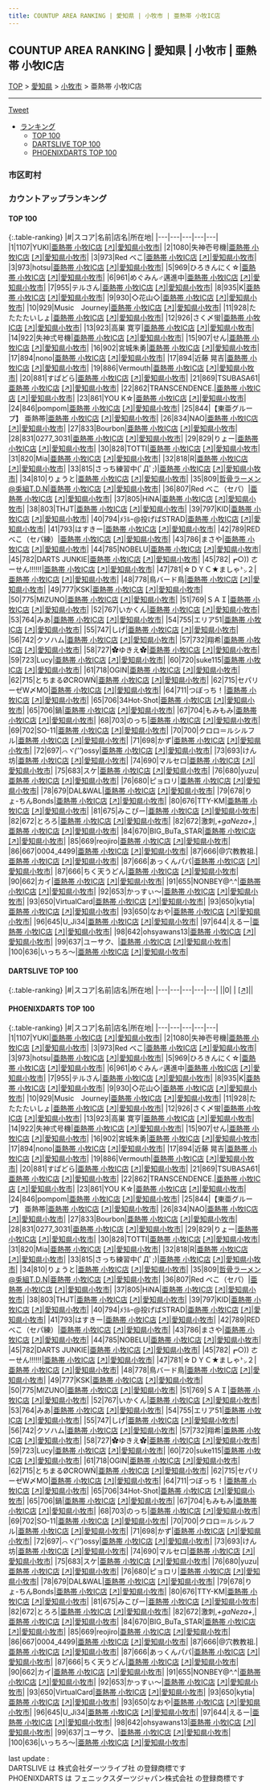 ```yaml
---
title: COUNTUP AREA RANKING | 愛知県 | 小牧市 | 亜熱帯 小牧IC店
---
```

## COUNTUP AREA RANKING | 愛知県 | 小牧市 | 亜熱帯 小牧IC店

[TOP](/darts/rank/) > [愛知県](/darts/rank/愛知県/) > [小牧市](/darts/rank/愛知県/小牧市/) > 亜熱帯 小牧IC店

___

<a href="https://twitter.com/share?ref_src=twsrc%5Etfw" data-text="COUNTUP AREA RANKING | 愛知県小牧市亜熱帯 小牧IC店" class="twitter-share-button" data-hashtags="DARTSLIVE,PHOENIXDARTS,darts,ダーツ" data-show-count="false">Tweet</a>

* [ランキング](#カウントアップランキング)
    * [TOP 100](#top-100)
    * [DARTSLIVE TOP 100](#dartslive-top-100)
    * [PHOENIXDARTS TOP 100](#phoenixdarts-top-100)

### 市区町村

<ul>

</ul>

### カウントアップランキング

#### TOP 100



{:.table-ranking}
|#|スコア|名前|店名|所在地|
|---|---|---|---|---|
|1|1107|<span class="rank-name-pd">YUKI</span>|<a href="/darts/rank/shops/7861.html">亜熱帯 小牧IC店</a> <a href="https://vs.phoenixdarts.com/jp/shop/shopDetailInfo/s_7861?s_seq=7861">[↗]</a>|<a href="/darts/rank/愛知県/小牧市">愛知県小牧市</a>|
|2|1080|<span class="rank-name-pd">失神壱号機</span>|<a href="/darts/rank/shops/7861.html">亜熱帯 小牧IC店</a> <a href="https://vs.phoenixdarts.com/jp/shop/shopDetailInfo/s_7861?s_seq=7861">[↗]</a>|<a href="/darts/rank/愛知県/小牧市">愛知県小牧市</a>|
|3|973|<span class="rank-name-pd">Red べこ</span>|<a href="/darts/rank/shops/7861.html">亜熱帯 小牧IC店</a> <a href="https://vs.phoenixdarts.com/jp/shop/shopDetailInfo/s_7861?s_seq=7861">[↗]</a>|<a href="/darts/rank/愛知県/小牧市">愛知県小牧市</a>|
|3|973|<span class="rank-name-pd">hotsu</span>|<a href="/darts/rank/shops/7861.html">亜熱帯 小牧IC店</a> <a href="https://vs.phoenixdarts.com/jp/shop/shopDetailInfo/s_7861?s_seq=7861">[↗]</a>|<a href="/darts/rank/愛知県/小牧市">愛知県小牧市</a>|
|5|969|<span class="rank-name-pd">ひろきんにく☆</span>|<a href="/darts/rank/shops/7861.html">亜熱帯 小牧IC店</a> <a href="https://vs.phoenixdarts.com/jp/shop/shopDetailInfo/s_7861?s_seq=7861">[↗]</a>|<a href="/darts/rank/愛知県/小牧市">愛知県小牧市</a>|
|6|961|<span class="rank-name-pd">めぐみん♂邁進中</span>|<a href="/darts/rank/shops/7861.html">亜熱帯 小牧IC店</a> <a href="https://vs.phoenixdarts.com/jp/shop/shopDetailInfo/s_7861?s_seq=7861">[↗]</a>|<a href="/darts/rank/愛知県/小牧市">愛知県小牧市</a>|
|7|955|<span class="rank-name-pd">テルさん</span>|<a href="/darts/rank/shops/7861.html">亜熱帯 小牧IC店</a> <a href="https://vs.phoenixdarts.com/jp/shop/shopDetailInfo/s_7861?s_seq=7861">[↗]</a>|<a href="/darts/rank/愛知県/小牧市">愛知県小牧市</a>|
|8|935|<span class="rank-name-pd">K</span>|<a href="/darts/rank/shops/7861.html">亜熱帯 小牧IC店</a> <a href="https://vs.phoenixdarts.com/jp/shop/shopDetailInfo/s_7861?s_seq=7861">[↗]</a>|<a href="/darts/rank/愛知県/小牧市">愛知県小牧市</a>|
|9|930|<span class="rank-name-pd">◇花山◇</span>|<a href="/darts/rank/shops/7861.html">亜熱帯 小牧IC店</a> <a href="https://vs.phoenixdarts.com/jp/shop/shopDetailInfo/s_7861?s_seq=7861">[↗]</a>|<a href="/darts/rank/愛知県/小牧市">愛知県小牧市</a>|
|10|929|<span class="rank-name-pd">Music　Journey</span>|<a href="/darts/rank/shops/7861.html">亜熱帯 小牧IC店</a> <a href="https://vs.phoenixdarts.com/jp/shop/shopDetailInfo/s_7861?s_seq=7861">[↗]</a>|<a href="/darts/rank/愛知県/小牧市">愛知県小牧市</a>|
|11|928|<span class="rank-name-pd">たたたたいしょ</span>|<a href="/darts/rank/shops/7861.html">亜熱帯 小牧IC店</a> <a href="https://vs.phoenixdarts.com/jp/shop/shopDetailInfo/s_7861?s_seq=7861">[↗]</a>|<a href="/darts/rank/愛知県/小牧市">愛知県小牧市</a>|
|12|926|<span class="rank-name-pd">さく〆蛍</span>|<a href="/darts/rank/shops/7861.html">亜熱帯 小牧IC店</a> <a href="https://vs.phoenixdarts.com/jp/shop/shopDetailInfo/s_7861?s_seq=7861">[↗]</a>|<a href="/darts/rank/愛知県/小牧市">愛知県小牧市</a>|
|13|923|<span class="rank-name-pd"><span class="pro-icon-pd"></span>高巣 寛亨</span>|<a href="/darts/rank/shops/7861.html">亜熱帯 小牧IC店</a> <a href="https://vs.phoenixdarts.com/jp/shop/shopDetailInfo/s_7861?s_seq=7861">[↗]</a>|<a href="/darts/rank/愛知県/小牧市">愛知県小牧市</a>|
|14|922|<span class="rank-name-pd">失神弍号機</span>|<a href="/darts/rank/shops/7861.html">亜熱帯 小牧IC店</a> <a href="https://vs.phoenixdarts.com/jp/shop/shopDetailInfo/s_7861?s_seq=7861">[↗]</a>|<a href="/darts/rank/愛知県/小牧市">愛知県小牧市</a>|
|15|907|<span class="rank-name-pd">せん</span>|<a href="/darts/rank/shops/7861.html">亜熱帯 小牧IC店</a> <a href="https://vs.phoenixdarts.com/jp/shop/shopDetailInfo/s_7861?s_seq=7861">[↗]</a>|<a href="/darts/rank/愛知県/小牧市">愛知県小牧市</a>|
|16|902|<span class="rank-name-pd">宮城朱勇</span>|<a href="/darts/rank/shops/7861.html">亜熱帯 小牧IC店</a> <a href="https://vs.phoenixdarts.com/jp/shop/shopDetailInfo/s_7861?s_seq=7861">[↗]</a>|<a href="/darts/rank/愛知県/小牧市">愛知県小牧市</a>|
|17|894|<span class="rank-name-pd">nono</span>|<a href="/darts/rank/shops/7861.html">亜熱帯 小牧IC店</a> <a href="https://vs.phoenixdarts.com/jp/shop/shopDetailInfo/s_7861?s_seq=7861">[↗]</a>|<a href="/darts/rank/愛知県/小牧市">愛知県小牧市</a>|
|17|894|<span class="rank-name-pd"><span class="pro-icon-pd"></span>近藤 晃吉</span>|<a href="/darts/rank/shops/7861.html">亜熱帯 小牧IC店</a> <a href="https://vs.phoenixdarts.com/jp/shop/shopDetailInfo/s_7861?s_seq=7861">[↗]</a>|<a href="/darts/rank/愛知県/小牧市">愛知県小牧市</a>|
|19|886|<span class="rank-name-pd">Vermouth</span>|<a href="/darts/rank/shops/7861.html">亜熱帯 小牧IC店</a> <a href="https://vs.phoenixdarts.com/jp/shop/shopDetailInfo/s_7861?s_seq=7861">[↗]</a>|<a href="/darts/rank/愛知県/小牧市">愛知県小牧市</a>|
|20|881|<span class="rank-name-pd">すぱどら</span>|<a href="/darts/rank/shops/7861.html">亜熱帯 小牧IC店</a> <a href="https://vs.phoenixdarts.com/jp/shop/shopDetailInfo/s_7861?s_seq=7861">[↗]</a>|<a href="/darts/rank/愛知県/小牧市">愛知県小牧市</a>|
|21|869|<span class="rank-name-pd">TSUBASA61</span>|<a href="/darts/rank/shops/7861.html">亜熱帯 小牧IC店</a> <a href="https://vs.phoenixdarts.com/jp/shop/shopDetailInfo/s_7861?s_seq=7861">[↗]</a>|<a href="/darts/rank/愛知県/小牧市">愛知県小牧市</a>|
|22|862|<span class="rank-name-pd">TRANSCENDENCE.</span>|<a href="/darts/rank/shops/7861.html">亜熱帯 小牧IC店</a> <a href="https://vs.phoenixdarts.com/jp/shop/shopDetailInfo/s_7861?s_seq=7861">[↗]</a>|<a href="/darts/rank/愛知県/小牧市">愛知県小牧市</a>|
|23|861|<span class="rank-name-pd">YOU  K☆</span>|<a href="/darts/rank/shops/7861.html">亜熱帯 小牧IC店</a> <a href="https://vs.phoenixdarts.com/jp/shop/shopDetailInfo/s_7861?s_seq=7861">[↗]</a>|<a href="/darts/rank/愛知県/小牧市">愛知県小牧市</a>|
|24|846|<span class="rank-name-pd">pompom</span>|<a href="/darts/rank/shops/7861.html">亜熱帯 小牧IC店</a> <a href="https://vs.phoenixdarts.com/jp/shop/shopDetailInfo/s_7861?s_seq=7861">[↗]</a>|<a href="/darts/rank/愛知県/小牧市">愛知県小牧市</a>|
|25|844|<span class="rank-name-pd">【東亜グループ】 亜熱帯</span>|<a href="/darts/rank/shops/7861.html">亜熱帯 小牧IC店</a> <a href="https://vs.phoenixdarts.com/jp/shop/shopDetailInfo/s_7861?s_seq=7861">[↗]</a>|<a href="/darts/rank/愛知県/小牧市">愛知県小牧市</a>|
|26|834|<span class="rank-name-pd">NAO</span>|<a href="/darts/rank/shops/7861.html">亜熱帯 小牧IC店</a> <a href="https://vs.phoenixdarts.com/jp/shop/shopDetailInfo/s_7861?s_seq=7861">[↗]</a>|<a href="/darts/rank/愛知県/小牧市">愛知県小牧市</a>|
|27|833|<span class="rank-name-pd">Bourbon</span>|<a href="/darts/rank/shops/7861.html">亜熱帯 小牧IC店</a> <a href="https://vs.phoenixdarts.com/jp/shop/shopDetailInfo/s_7861?s_seq=7861">[↗]</a>|<a href="/darts/rank/愛知県/小牧市">愛知県小牧市</a>|
|28|831|<span class="rank-name-pd">0277_3031</span>|<a href="/darts/rank/shops/7861.html">亜熱帯 小牧IC店</a> <a href="https://vs.phoenixdarts.com/jp/shop/shopDetailInfo/s_7861?s_seq=7861">[↗]</a>|<a href="/darts/rank/愛知県/小牧市">愛知県小牧市</a>|
|29|829|<span class="rank-name-pd">りょー</span>|<a href="/darts/rank/shops/7861.html">亜熱帯 小牧IC店</a> <a href="https://vs.phoenixdarts.com/jp/shop/shopDetailInfo/s_7861?s_seq=7861">[↗]</a>|<a href="/darts/rank/愛知県/小牧市">愛知県小牧市</a>|
|30|828|<span class="rank-name-pd">TOTTI</span>|<a href="/darts/rank/shops/7861.html">亜熱帯 小牧IC店</a> <a href="https://vs.phoenixdarts.com/jp/shop/shopDetailInfo/s_7861?s_seq=7861">[↗]</a>|<a href="/darts/rank/愛知県/小牧市">愛知県小牧市</a>|
|31|820|<span class="rank-name-pd">Mia</span>|<a href="/darts/rank/shops/7861.html">亜熱帯 小牧IC店</a> <a href="https://vs.phoenixdarts.com/jp/shop/shopDetailInfo/s_7861?s_seq=7861">[↗]</a>|<a href="/darts/rank/愛知県/小牧市">愛知県小牧市</a>|
|32|818|<span class="rank-name-pd">R</span>|<a href="/darts/rank/shops/7861.html">亜熱帯 小牧IC店</a> <a href="https://vs.phoenixdarts.com/jp/shop/shopDetailInfo/s_7861?s_seq=7861">[↗]</a>|<a href="/darts/rank/愛知県/小牧市">愛知県小牧市</a>|
|33|815|<span class="rank-name-pd">さっち練習中(ﾟДﾟ;)</span>|<a href="/darts/rank/shops/7861.html">亜熱帯 小牧IC店</a> <a href="https://vs.phoenixdarts.com/jp/shop/shopDetailInfo/s_7861?s_seq=7861">[↗]</a>|<a href="/darts/rank/愛知県/小牧市">愛知県小牧市</a>|
|34|810|<span class="rank-name-pd">りょうと</span>|<a href="/darts/rank/shops/7861.html">亜熱帯 小牧IC店</a> <a href="https://vs.phoenixdarts.com/jp/shop/shopDetailInfo/s_7861?s_seq=7861">[↗]</a>|<a href="/darts/rank/愛知県/小牧市">愛知県小牧市</a>|
|35|809|<span class="rank-name-pd">哲骨ラーメン@兎組T.D.N</span>|<a href="/darts/rank/shops/7861.html">亜熱帯 小牧IC店</a> <a href="https://vs.phoenixdarts.com/jp/shop/shopDetailInfo/s_7861?s_seq=7861">[↗]</a>|<a href="/darts/rank/愛知県/小牧市">愛知県小牧市</a>|
|36|807|<span class="rank-name-pd">Red べこ（セパ）</span>|<a href="/darts/rank/shops/7861.html">亜熱帯 小牧IC店</a> <a href="https://vs.phoenixdarts.com/jp/shop/shopDetailInfo/s_7861?s_seq=7861">[↗]</a>|<a href="/darts/rank/愛知県/小牧市">愛知県小牧市</a>|
|37|805|<span class="rank-name-pd">HiNA</span>|<a href="/darts/rank/shops/7861.html">亜熱帯 小牧IC店</a> <a href="https://vs.phoenixdarts.com/jp/shop/shopDetailInfo/s_7861?s_seq=7861">[↗]</a>|<a href="/darts/rank/愛知県/小牧市">愛知県小牧市</a>|
|38|803|<span class="rank-name-pd">THJT</span>|<a href="/darts/rank/shops/7861.html">亜熱帯 小牧IC店</a> <a href="https://vs.phoenixdarts.com/jp/shop/shopDetailInfo/s_7861?s_seq=7861">[↗]</a>|<a href="/darts/rank/愛知県/小牧市">愛知県小牧市</a>|
|39|797|<span class="rank-name-pd">KID</span>|<a href="/darts/rank/shops/7861.html">亜熱帯 小牧IC店</a> <a href="https://vs.phoenixdarts.com/jp/shop/shopDetailInfo/s_7861?s_seq=7861">[↗]</a>|<a href="/darts/rank/愛知県/小牧市">愛知県小牧市</a>|
|40|794|<span class="rank-name-pd">ﾒﾗﾙｰ@投げばSTRAD</span>|<a href="/darts/rank/shops/7861.html">亜熱帯 小牧IC店</a> <a href="https://vs.phoenixdarts.com/jp/shop/shopDetailInfo/s_7861?s_seq=7861">[↗]</a>|<a href="/darts/rank/愛知県/小牧市">愛知県小牧市</a>|
|41|793|<span class="rank-name-pd">はすきー</span>|<a href="/darts/rank/shops/7861.html">亜熱帯 小牧IC店</a> <a href="https://vs.phoenixdarts.com/jp/shop/shopDetailInfo/s_7861?s_seq=7861">[↗]</a>|<a href="/darts/rank/愛知県/小牧市">愛知県小牧市</a>|
|42|789|<span class="rank-name-pd">REDべこ（セパ練）</span>|<a href="/darts/rank/shops/7861.html">亜熱帯 小牧IC店</a> <a href="https://vs.phoenixdarts.com/jp/shop/shopDetailInfo/s_7861?s_seq=7861">[↗]</a>|<a href="/darts/rank/愛知県/小牧市">愛知県小牧市</a>|
|43|786|<span class="rank-name-pd">まさや</span>|<a href="/darts/rank/shops/7861.html">亜熱帯 小牧IC店</a> <a href="https://vs.phoenixdarts.com/jp/shop/shopDetailInfo/s_7861?s_seq=7861">[↗]</a>|<a href="/darts/rank/愛知県/小牧市">愛知県小牧市</a>|
|44|785|<span class="rank-name-pd">NOBELU</span>|<a href="/darts/rank/shops/7861.html">亜熱帯 小牧IC店</a> <a href="https://vs.phoenixdarts.com/jp/shop/shopDetailInfo/s_7861?s_seq=7861">[↗]</a>|<a href="/darts/rank/愛知県/小牧市">愛知県小牧市</a>|
|45|782|<span class="rank-name-pd">DARTS JUNKIE</span>|<a href="/darts/rank/shops/7861.html">亜熱帯 小牧IC店</a> <a href="https://vs.phoenixdarts.com/jp/shop/shopDetailInfo/s_7861?s_seq=7861">[↗]</a>|<a href="/darts/rank/愛知県/小牧市">愛知県小牧市</a>|
|45|782|<span class="rank-name-pd">┏○)) ㄜーㄝん‼︎‼︎‼︎</span>|<a href="/darts/rank/shops/7861.html">亜熱帯 小牧IC店</a> <a href="https://vs.phoenixdarts.com/jp/shop/shopDetailInfo/s_7861?s_seq=7861">[↗]</a>|<a href="/darts/rank/愛知県/小牧市">愛知県小牧市</a>|
|47|781|<span class="rank-name-pd">☆ＤＹＣ★ましゃ㌧２</span>|<a href="/darts/rank/shops/7861.html">亜熱帯 小牧IC店</a> <a href="https://vs.phoenixdarts.com/jp/shop/shopDetailInfo/s_7861?s_seq=7861">[↗]</a>|<a href="/darts/rank/愛知県/小牧市">愛知県小牧市</a>|
|48|778|<span class="rank-name-pd">鳥バード鳥</span>|<a href="/darts/rank/shops/7861.html">亜熱帯 小牧IC店</a> <a href="https://vs.phoenixdarts.com/jp/shop/shopDetailInfo/s_7861?s_seq=7861">[↗]</a>|<a href="/darts/rank/愛知県/小牧市">愛知県小牧市</a>|
|49|777|<span class="rank-name-pd">KSK</span>|<a href="/darts/rank/shops/7861.html">亜熱帯 小牧IC店</a> <a href="https://vs.phoenixdarts.com/jp/shop/shopDetailInfo/s_7861?s_seq=7861">[↗]</a>|<a href="/darts/rank/愛知県/小牧市">愛知県小牧市</a>|
|50|775|<span class="rank-name-pd">MIZUNO</span>|<a href="/darts/rank/shops/7861.html">亜熱帯 小牧IC店</a> <a href="https://vs.phoenixdarts.com/jp/shop/shopDetailInfo/s_7861?s_seq=7861">[↗]</a>|<a href="/darts/rank/愛知県/小牧市">愛知県小牧市</a>|
|51|769|<span class="rank-name-pd">ＳＡＩ</span>|<a href="/darts/rank/shops/7861.html">亜熱帯 小牧IC店</a> <a href="https://vs.phoenixdarts.com/jp/shop/shopDetailInfo/s_7861?s_seq=7861">[↗]</a>|<a href="/darts/rank/愛知県/小牧市">愛知県小牧市</a>|
|52|767|<span class="rank-name-pd">いかくん</span>|<a href="/darts/rank/shops/7861.html">亜熱帯 小牧IC店</a> <a href="https://vs.phoenixdarts.com/jp/shop/shopDetailInfo/s_7861?s_seq=7861">[↗]</a>|<a href="/darts/rank/愛知県/小牧市">愛知県小牧市</a>|
|53|764|<span class="rank-name-pd">みあ</span>|<a href="/darts/rank/shops/7861.html">亜熱帯 小牧IC店</a> <a href="https://vs.phoenixdarts.com/jp/shop/shopDetailInfo/s_7861?s_seq=7861">[↗]</a>|<a href="/darts/rank/愛知県/小牧市">愛知県小牧市</a>|
|54|755|<span class="rank-name-pd">エリア51</span>|<a href="/darts/rank/shops/7861.html">亜熱帯 小牧IC店</a> <a href="https://vs.phoenixdarts.com/jp/shop/shopDetailInfo/s_7861?s_seq=7861">[↗]</a>|<a href="/darts/rank/愛知県/小牧市">愛知県小牧市</a>|
|55|747|<span class="rank-name-pd">しげ</span>|<a href="/darts/rank/shops/7861.html">亜熱帯 小牧IC店</a> <a href="https://vs.phoenixdarts.com/jp/shop/shopDetailInfo/s_7861?s_seq=7861">[↗]</a>|<a href="/darts/rank/愛知県/小牧市">愛知県小牧市</a>|
|56|742|<span class="rank-name-pd">クソハム</span>|<a href="/darts/rank/shops/7861.html">亜熱帯 小牧IC店</a> <a href="https://vs.phoenixdarts.com/jp/shop/shopDetailInfo/s_7861?s_seq=7861">[↗]</a>|<a href="/darts/rank/愛知県/小牧市">愛知県小牧市</a>|
|57|732|<span class="rank-name-pd">翔希</span>|<a href="/darts/rank/shops/7861.html">亜熱帯 小牧IC店</a> <a href="https://vs.phoenixdarts.com/jp/shop/shopDetailInfo/s_7861?s_seq=7861">[↗]</a>|<a href="/darts/rank/愛知県/小牧市">愛知県小牧市</a>|
|58|727|<span class="rank-name-pd">✿ゆきえ✿</span>|<a href="/darts/rank/shops/7861.html">亜熱帯 小牧IC店</a> <a href="https://vs.phoenixdarts.com/jp/shop/shopDetailInfo/s_7861?s_seq=7861">[↗]</a>|<a href="/darts/rank/愛知県/小牧市">愛知県小牧市</a>|
|59|723|<span class="rank-name-pd">Lucy</span>|<a href="/darts/rank/shops/7861.html">亜熱帯 小牧IC店</a> <a href="https://vs.phoenixdarts.com/jp/shop/shopDetailInfo/s_7861?s_seq=7861">[↗]</a>|<a href="/darts/rank/愛知県/小牧市">愛知県小牧市</a>|
|60|720|<span class="rank-name-pd">suke115</span>|<a href="/darts/rank/shops/7861.html">亜熱帯 小牧IC店</a> <a href="https://vs.phoenixdarts.com/jp/shop/shopDetailInfo/s_7861?s_seq=7861">[↗]</a>|<a href="/darts/rank/愛知県/小牧市">愛知県小牧市</a>|
|61|718|<span class="rank-name-pd">OGIN</span>|<a href="/darts/rank/shops/7861.html">亜熱帯 小牧IC店</a> <a href="https://vs.phoenixdarts.com/jp/shop/shopDetailInfo/s_7861?s_seq=7861">[↗]</a>|<a href="/darts/rank/愛知県/小牧市">愛知県小牧市</a>|
|62|715|<span class="rank-name-pd">とちまるØCROWŃ</span>|<a href="/darts/rank/shops/7861.html">亜熱帯 小牧IC店</a> <a href="https://vs.phoenixdarts.com/jp/shop/shopDetailInfo/s_7861?s_seq=7861">[↗]</a>|<a href="/darts/rank/愛知県/小牧市">愛知県小牧市</a>|
|62|715|<span class="rank-name-pd">セパリーゼW〆MO</span>|<a href="/darts/rank/shops/7861.html">亜熱帯 小牧IC店</a> <a href="https://vs.phoenixdarts.com/jp/shop/shopDetailInfo/s_7861?s_seq=7861">[↗]</a>|<a href="/darts/rank/愛知県/小牧市">愛知県小牧市</a>|
|64|711|<span class="rank-name-pd">つぼっち！</span>|<a href="/darts/rank/shops/7861.html">亜熱帯 小牧IC店</a> <a href="https://vs.phoenixdarts.com/jp/shop/shopDetailInfo/s_7861?s_seq=7861">[↗]</a>|<a href="/darts/rank/愛知県/小牧市">愛知県小牧市</a>|
|65|706|<span class="rank-name-pd">34Hot-Shot</span>|<a href="/darts/rank/shops/7861.html">亜熱帯 小牧IC店</a> <a href="https://vs.phoenixdarts.com/jp/shop/shopDetailInfo/s_7861?s_seq=7861">[↗]</a>|<a href="/darts/rank/愛知県/小牧市">愛知県小牧市</a>|
|65|706|<span class="rank-name-pd">鍋</span>|<a href="/darts/rank/shops/7861.html">亜熱帯 小牧IC店</a> <a href="https://vs.phoenixdarts.com/jp/shop/shopDetailInfo/s_7861?s_seq=7861">[↗]</a>|<a href="/darts/rank/愛知県/小牧市">愛知県小牧市</a>|
|67|704|<span class="rank-name-pd">もみもみ</span>|<a href="/darts/rank/shops/7861.html">亜熱帯 小牧IC店</a> <a href="https://vs.phoenixdarts.com/jp/shop/shopDetailInfo/s_7861?s_seq=7861">[↗]</a>|<a href="/darts/rank/愛知県/小牧市">愛知県小牧市</a>|
|68|703|<span class="rank-name-pd">のっち</span>|<a href="/darts/rank/shops/7861.html">亜熱帯 小牧IC店</a> <a href="https://vs.phoenixdarts.com/jp/shop/shopDetailInfo/s_7861?s_seq=7861">[↗]</a>|<a href="/darts/rank/愛知県/小牧市">愛知県小牧市</a>|
|69|702|<span class="rank-name-pd">SO-11</span>|<a href="/darts/rank/shops/7861.html">亜熱帯 小牧IC店</a> <a href="https://vs.phoenixdarts.com/jp/shop/shopDetailInfo/s_7861?s_seq=7861">[↗]</a>|<a href="/darts/rank/愛知県/小牧市">愛知県小牧市</a>|
|70|700|<span class="rank-name-pd">クロロ＝ルシルフル</span>|<a href="/darts/rank/shops/7861.html">亜熱帯 小牧IC店</a> <a href="https://vs.phoenixdarts.com/jp/shop/shopDetailInfo/s_7861?s_seq=7861">[↗]</a>|<a href="/darts/rank/愛知県/小牧市">愛知県小牧市</a>|
|71|698|<span class="rank-name-pd">かず</span>|<a href="/darts/rank/shops/7861.html">亜熱帯 小牧IC店</a> <a href="https://vs.phoenixdarts.com/jp/shop/shopDetailInfo/s_7861?s_seq=7861">[↗]</a>|<a href="/darts/rank/愛知県/小牧市">愛知県小牧市</a>|
|72|697|<span class="rank-name-pd">*⌒ヾ(’’*)ossy</span>|<a href="/darts/rank/shops/7861.html">亜熱帯 小牧IC店</a> <a href="https://vs.phoenixdarts.com/jp/shop/shopDetailInfo/s_7861?s_seq=7861">[↗]</a>|<a href="/darts/rank/愛知県/小牧市">愛知県小牧市</a>|
|73|693|<span class="rank-name-pd">けん坊</span>|<a href="/darts/rank/shops/7861.html">亜熱帯 小牧IC店</a> <a href="https://vs.phoenixdarts.com/jp/shop/shopDetailInfo/s_7861?s_seq=7861">[↗]</a>|<a href="/darts/rank/愛知県/小牧市">愛知県小牧市</a>|
|74|690|<span class="rank-name-pd">マルセロ</span>|<a href="/darts/rank/shops/7861.html">亜熱帯 小牧IC店</a> <a href="https://vs.phoenixdarts.com/jp/shop/shopDetailInfo/s_7861?s_seq=7861">[↗]</a>|<a href="/darts/rank/愛知県/小牧市">愛知県小牧市</a>|
|75|683|<span class="rank-name-pd">スケ</span>|<a href="/darts/rank/shops/7861.html">亜熱帯 小牧IC店</a> <a href="https://vs.phoenixdarts.com/jp/shop/shopDetailInfo/s_7861?s_seq=7861">[↗]</a>|<a href="/darts/rank/愛知県/小牧市">愛知県小牧市</a>|
|76|680|<span class="rank-name-pd">yuzu</span>|<a href="/darts/rank/shops/7861.html">亜熱帯 小牧IC店</a> <a href="https://vs.phoenixdarts.com/jp/shop/shopDetailInfo/s_7861?s_seq=7861">[↗]</a>|<a href="/darts/rank/愛知県/小牧市">愛知県小牧市</a>|
|76|680|<span class="rank-name-pd">ピョロリ</span>|<a href="/darts/rank/shops/7861.html">亜熱帯 小牧IC店</a> <a href="https://vs.phoenixdarts.com/jp/shop/shopDetailInfo/s_7861?s_seq=7861">[↗]</a>|<a href="/darts/rank/愛知県/小牧市">愛知県小牧市</a>|
|78|679|<span class="rank-name-pd">DAL&amp;WAL</span>|<a href="/darts/rank/shops/7861.html">亜熱帯 小牧IC店</a> <a href="https://vs.phoenixdarts.com/jp/shop/shopDetailInfo/s_7861?s_seq=7861">[↗]</a>|<a href="/darts/rank/愛知県/小牧市">愛知県小牧市</a>|
|79|678|<span class="rank-name-pd">りょ-ちんBonds</span>|<a href="/darts/rank/shops/7861.html">亜熱帯 小牧IC店</a> <a href="https://vs.phoenixdarts.com/jp/shop/shopDetailInfo/s_7861?s_seq=7861">[↗]</a>|<a href="/darts/rank/愛知県/小牧市">愛知県小牧市</a>|
|80|676|<span class="rank-name-pd">TTY-KM</span>|<a href="/darts/rank/shops/7861.html">亜熱帯 小牧IC店</a> <a href="https://vs.phoenixdarts.com/jp/shop/shopDetailInfo/s_7861?s_seq=7861">[↗]</a>|<a href="/darts/rank/愛知県/小牧市">愛知県小牧市</a>|
|81|675|<span class="rank-name-pd">みこぴー</span>|<a href="/darts/rank/shops/7861.html">亜熱帯 小牧IC店</a> <a href="https://vs.phoenixdarts.com/jp/shop/shopDetailInfo/s_7861?s_seq=7861">[↗]</a>|<a href="/darts/rank/愛知県/小牧市">愛知県小牧市</a>|
|82|672|<span class="rank-name-pd">とろろ</span>|<a href="/darts/rank/shops/7861.html">亜熱帯 小牧IC店</a> <a href="https://vs.phoenixdarts.com/jp/shop/shopDetailInfo/s_7861?s_seq=7861">[↗]</a>|<a href="/darts/rank/愛知県/小牧市">愛知県小牧市</a>|
|82|672|<span class="rank-name-pd">激刺,*+gaNeza+*,</span>|<a href="/darts/rank/shops/7861.html">亜熱帯 小牧IC店</a> <a href="https://vs.phoenixdarts.com/jp/shop/shopDetailInfo/s_7861?s_seq=7861">[↗]</a>|<a href="/darts/rank/愛知県/小牧市">愛知県小牧市</a>|
|84|670|<span class="rank-name-pd">BIG_BuTa_STAR</span>|<a href="/darts/rank/shops/7861.html">亜熱帯 小牧IC店</a> <a href="https://vs.phoenixdarts.com/jp/shop/shopDetailInfo/s_7861?s_seq=7861">[↗]</a>|<a href="/darts/rank/愛知県/小牧市">愛知県小牧市</a>|
|85|669|<span class="rank-name-pd">reojiro</span>|<a href="/darts/rank/shops/7861.html">亜熱帯 小牧IC店</a> <a href="https://vs.phoenixdarts.com/jp/shop/shopDetailInfo/s_7861?s_seq=7861">[↗]</a>|<a href="/darts/rank/愛知県/小牧市">愛知県小牧市</a>|
|86|667|<span class="rank-name-pd">0004_4499</span>|<a href="/darts/rank/shops/7861.html">亜熱帯 小牧IC店</a> <a href="https://vs.phoenixdarts.com/jp/shop/shopDetailInfo/s_7861?s_seq=7861">[↗]</a>|<a href="/darts/rank/愛知県/小牧市">愛知県小牧市</a>|
|87|666|<span class="rank-name-pd">@穴教教祖.</span>|<a href="/darts/rank/shops/7861.html">亜熱帯 小牧IC店</a> <a href="https://vs.phoenixdarts.com/jp/shop/shopDetailInfo/s_7861?s_seq=7861">[↗]</a>|<a href="/darts/rank/愛知県/小牧市">愛知県小牧市</a>|
|87|666|<span class="rank-name-pd">あっくんパパ</span>|<a href="/darts/rank/shops/7861.html">亜熱帯 小牧IC店</a> <a href="https://vs.phoenixdarts.com/jp/shop/shopDetailInfo/s_7861?s_seq=7861">[↗]</a>|<a href="/darts/rank/愛知県/小牧市">愛知県小牧市</a>|
|87|666|<span class="rank-name-pd">ちく天うどん</span>|<a href="/darts/rank/shops/7861.html">亜熱帯 小牧IC店</a> <a href="https://vs.phoenixdarts.com/jp/shop/shopDetailInfo/s_7861?s_seq=7861">[↗]</a>|<a href="/darts/rank/愛知県/小牧市">愛知県小牧市</a>|
|90|662|<span class="rank-name-pd">カイ</span>|<a href="/darts/rank/shops/7861.html">亜熱帯 小牧IC店</a> <a href="https://vs.phoenixdarts.com/jp/shop/shopDetailInfo/s_7861?s_seq=7861">[↗]</a>|<a href="/darts/rank/愛知県/小牧市">愛知県小牧市</a>|
|91|655|<span class="rank-name-pd">NONBEY@^.^</span>|<a href="/darts/rank/shops/7861.html">亜熱帯 小牧IC店</a> <a href="https://vs.phoenixdarts.com/jp/shop/shopDetailInfo/s_7861?s_seq=7861">[↗]</a>|<a href="/darts/rank/愛知県/小牧市">愛知県小牧市</a>|
|92|653|<span class="rank-name-pd">かっすぃ〜</span>|<a href="/darts/rank/shops/7861.html">亜熱帯 小牧IC店</a> <a href="https://vs.phoenixdarts.com/jp/shop/shopDetailInfo/s_7861?s_seq=7861">[↗]</a>|<a href="/darts/rank/愛知県/小牧市">愛知県小牧市</a>|
|93|650|<span class="rank-name-pd">VirtualCard</span>|<a href="/darts/rank/shops/7861.html">亜熱帯 小牧IC店</a> <a href="https://vs.phoenixdarts.com/jp/shop/shopDetailInfo/s_7861?s_seq=7861">[↗]</a>|<a href="/darts/rank/愛知県/小牧市">愛知県小牧市</a>|
|93|650|<span class="rank-name-pd">kytia</span>|<a href="/darts/rank/shops/7861.html">亜熱帯 小牧IC店</a> <a href="https://vs.phoenixdarts.com/jp/shop/shopDetailInfo/s_7861?s_seq=7861">[↗]</a>|<a href="/darts/rank/愛知県/小牧市">愛知県小牧市</a>|
|93|650|<span class="rank-name-pd">なおや</span>|<a href="/darts/rank/shops/7861.html">亜熱帯 小牧IC店</a> <a href="https://vs.phoenixdarts.com/jp/shop/shopDetailInfo/s_7861?s_seq=7861">[↗]</a>|<a href="/darts/rank/愛知県/小牧市">愛知県小牧市</a>|
|96|645|<span class="rank-name-pd">U_Ji34</span>|<a href="/darts/rank/shops/7861.html">亜熱帯 小牧IC店</a> <a href="https://vs.phoenixdarts.com/jp/shop/shopDetailInfo/s_7861?s_seq=7861">[↗]</a>|<a href="/darts/rank/愛知県/小牧市">愛知県小牧市</a>|
|97|644|<span class="rank-name-pd">えるー</span>|<a href="/darts/rank/shops/7861.html">亜熱帯 小牧IC店</a> <a href="https://vs.phoenixdarts.com/jp/shop/shopDetailInfo/s_7861?s_seq=7861">[↗]</a>|<a href="/darts/rank/愛知県/小牧市">愛知県小牧市</a>|
|98|642|<span class="rank-name-pd">ohsyawans13</span>|<a href="/darts/rank/shops/7861.html">亜熱帯 小牧IC店</a> <a href="https://vs.phoenixdarts.com/jp/shop/shopDetailInfo/s_7861?s_seq=7861">[↗]</a>|<a href="/darts/rank/愛知県/小牧市">愛知県小牧市</a>|
|99|637|<span class="rank-name-pd">ユーサク、</span>|<a href="/darts/rank/shops/7861.html">亜熱帯 小牧IC店</a> <a href="https://vs.phoenixdarts.com/jp/shop/shopDetailInfo/s_7861?s_seq=7861">[↗]</a>|<a href="/darts/rank/愛知県/小牧市">愛知県小牧市</a>|
|100|636|<span class="rank-name-pd">いっちろ〜</span>|<a href="/darts/rank/shops/7861.html">亜熱帯 小牧IC店</a> <a href="https://vs.phoenixdarts.com/jp/shop/shopDetailInfo/s_7861?s_seq=7861">[↗]</a>|<a href="/darts/rank/愛知県/小牧市">愛知県小牧市</a>|


#### DARTSLIVE TOP 100



{:.table-ranking}
|#|スコア|名前|店名|所在地|
|---|---|---|---|---|
||0|<span class="rank-name-dl"> </span>|<a href="/darts/rank/shops/.html"></a> <a href="">[↗]</a>|<a href="/darts/rank//"></a>|


#### PHOENIXDARTS TOP 100



{:.table-ranking}
|#|スコア|名前|店名|所在地|
|---|---|---|---|---|
|1|1107|<span class="rank-name-pd">YUKI</span>|<a href="/darts/rank/shops/7861.html">亜熱帯 小牧IC店</a> <a href="https://vs.phoenixdarts.com/jp/shop/shopDetailInfo/s_7861?s_seq=7861">[↗]</a>|<a href="/darts/rank/愛知県/小牧市">愛知県小牧市</a>|
|2|1080|<span class="rank-name-pd">失神壱号機</span>|<a href="/darts/rank/shops/7861.html">亜熱帯 小牧IC店</a> <a href="https://vs.phoenixdarts.com/jp/shop/shopDetailInfo/s_7861?s_seq=7861">[↗]</a>|<a href="/darts/rank/愛知県/小牧市">愛知県小牧市</a>|
|3|973|<span class="rank-name-pd">Red べこ</span>|<a href="/darts/rank/shops/7861.html">亜熱帯 小牧IC店</a> <a href="https://vs.phoenixdarts.com/jp/shop/shopDetailInfo/s_7861?s_seq=7861">[↗]</a>|<a href="/darts/rank/愛知県/小牧市">愛知県小牧市</a>|
|3|973|<span class="rank-name-pd">hotsu</span>|<a href="/darts/rank/shops/7861.html">亜熱帯 小牧IC店</a> <a href="https://vs.phoenixdarts.com/jp/shop/shopDetailInfo/s_7861?s_seq=7861">[↗]</a>|<a href="/darts/rank/愛知県/小牧市">愛知県小牧市</a>|
|5|969|<span class="rank-name-pd">ひろきんにく☆</span>|<a href="/darts/rank/shops/7861.html">亜熱帯 小牧IC店</a> <a href="https://vs.phoenixdarts.com/jp/shop/shopDetailInfo/s_7861?s_seq=7861">[↗]</a>|<a href="/darts/rank/愛知県/小牧市">愛知県小牧市</a>|
|6|961|<span class="rank-name-pd">めぐみん♂邁進中</span>|<a href="/darts/rank/shops/7861.html">亜熱帯 小牧IC店</a> <a href="https://vs.phoenixdarts.com/jp/shop/shopDetailInfo/s_7861?s_seq=7861">[↗]</a>|<a href="/darts/rank/愛知県/小牧市">愛知県小牧市</a>|
|7|955|<span class="rank-name-pd">テルさん</span>|<a href="/darts/rank/shops/7861.html">亜熱帯 小牧IC店</a> <a href="https://vs.phoenixdarts.com/jp/shop/shopDetailInfo/s_7861?s_seq=7861">[↗]</a>|<a href="/darts/rank/愛知県/小牧市">愛知県小牧市</a>|
|8|935|<span class="rank-name-pd">K</span>|<a href="/darts/rank/shops/7861.html">亜熱帯 小牧IC店</a> <a href="https://vs.phoenixdarts.com/jp/shop/shopDetailInfo/s_7861?s_seq=7861">[↗]</a>|<a href="/darts/rank/愛知県/小牧市">愛知県小牧市</a>|
|9|930|<span class="rank-name-pd">◇花山◇</span>|<a href="/darts/rank/shops/7861.html">亜熱帯 小牧IC店</a> <a href="https://vs.phoenixdarts.com/jp/shop/shopDetailInfo/s_7861?s_seq=7861">[↗]</a>|<a href="/darts/rank/愛知県/小牧市">愛知県小牧市</a>|
|10|929|<span class="rank-name-pd">Music　Journey</span>|<a href="/darts/rank/shops/7861.html">亜熱帯 小牧IC店</a> <a href="https://vs.phoenixdarts.com/jp/shop/shopDetailInfo/s_7861?s_seq=7861">[↗]</a>|<a href="/darts/rank/愛知県/小牧市">愛知県小牧市</a>|
|11|928|<span class="rank-name-pd">たたたたいしょ</span>|<a href="/darts/rank/shops/7861.html">亜熱帯 小牧IC店</a> <a href="https://vs.phoenixdarts.com/jp/shop/shopDetailInfo/s_7861?s_seq=7861">[↗]</a>|<a href="/darts/rank/愛知県/小牧市">愛知県小牧市</a>|
|12|926|<span class="rank-name-pd">さく〆蛍</span>|<a href="/darts/rank/shops/7861.html">亜熱帯 小牧IC店</a> <a href="https://vs.phoenixdarts.com/jp/shop/shopDetailInfo/s_7861?s_seq=7861">[↗]</a>|<a href="/darts/rank/愛知県/小牧市">愛知県小牧市</a>|
|13|923|<span class="rank-name-pd"><span class="pro-icon-pd"></span>高巣 寛亨</span>|<a href="/darts/rank/shops/7861.html">亜熱帯 小牧IC店</a> <a href="https://vs.phoenixdarts.com/jp/shop/shopDetailInfo/s_7861?s_seq=7861">[↗]</a>|<a href="/darts/rank/愛知県/小牧市">愛知県小牧市</a>|
|14|922|<span class="rank-name-pd">失神弍号機</span>|<a href="/darts/rank/shops/7861.html">亜熱帯 小牧IC店</a> <a href="https://vs.phoenixdarts.com/jp/shop/shopDetailInfo/s_7861?s_seq=7861">[↗]</a>|<a href="/darts/rank/愛知県/小牧市">愛知県小牧市</a>|
|15|907|<span class="rank-name-pd">せん</span>|<a href="/darts/rank/shops/7861.html">亜熱帯 小牧IC店</a> <a href="https://vs.phoenixdarts.com/jp/shop/shopDetailInfo/s_7861?s_seq=7861">[↗]</a>|<a href="/darts/rank/愛知県/小牧市">愛知県小牧市</a>|
|16|902|<span class="rank-name-pd">宮城朱勇</span>|<a href="/darts/rank/shops/7861.html">亜熱帯 小牧IC店</a> <a href="https://vs.phoenixdarts.com/jp/shop/shopDetailInfo/s_7861?s_seq=7861">[↗]</a>|<a href="/darts/rank/愛知県/小牧市">愛知県小牧市</a>|
|17|894|<span class="rank-name-pd">nono</span>|<a href="/darts/rank/shops/7861.html">亜熱帯 小牧IC店</a> <a href="https://vs.phoenixdarts.com/jp/shop/shopDetailInfo/s_7861?s_seq=7861">[↗]</a>|<a href="/darts/rank/愛知県/小牧市">愛知県小牧市</a>|
|17|894|<span class="rank-name-pd"><span class="pro-icon-pd"></span>近藤 晃吉</span>|<a href="/darts/rank/shops/7861.html">亜熱帯 小牧IC店</a> <a href="https://vs.phoenixdarts.com/jp/shop/shopDetailInfo/s_7861?s_seq=7861">[↗]</a>|<a href="/darts/rank/愛知県/小牧市">愛知県小牧市</a>|
|19|886|<span class="rank-name-pd">Vermouth</span>|<a href="/darts/rank/shops/7861.html">亜熱帯 小牧IC店</a> <a href="https://vs.phoenixdarts.com/jp/shop/shopDetailInfo/s_7861?s_seq=7861">[↗]</a>|<a href="/darts/rank/愛知県/小牧市">愛知県小牧市</a>|
|20|881|<span class="rank-name-pd">すぱどら</span>|<a href="/darts/rank/shops/7861.html">亜熱帯 小牧IC店</a> <a href="https://vs.phoenixdarts.com/jp/shop/shopDetailInfo/s_7861?s_seq=7861">[↗]</a>|<a href="/darts/rank/愛知県/小牧市">愛知県小牧市</a>|
|21|869|<span class="rank-name-pd">TSUBASA61</span>|<a href="/darts/rank/shops/7861.html">亜熱帯 小牧IC店</a> <a href="https://vs.phoenixdarts.com/jp/shop/shopDetailInfo/s_7861?s_seq=7861">[↗]</a>|<a href="/darts/rank/愛知県/小牧市">愛知県小牧市</a>|
|22|862|<span class="rank-name-pd">TRANSCENDENCE.</span>|<a href="/darts/rank/shops/7861.html">亜熱帯 小牧IC店</a> <a href="https://vs.phoenixdarts.com/jp/shop/shopDetailInfo/s_7861?s_seq=7861">[↗]</a>|<a href="/darts/rank/愛知県/小牧市">愛知県小牧市</a>|
|23|861|<span class="rank-name-pd">YOU  K☆</span>|<a href="/darts/rank/shops/7861.html">亜熱帯 小牧IC店</a> <a href="https://vs.phoenixdarts.com/jp/shop/shopDetailInfo/s_7861?s_seq=7861">[↗]</a>|<a href="/darts/rank/愛知県/小牧市">愛知県小牧市</a>|
|24|846|<span class="rank-name-pd">pompom</span>|<a href="/darts/rank/shops/7861.html">亜熱帯 小牧IC店</a> <a href="https://vs.phoenixdarts.com/jp/shop/shopDetailInfo/s_7861?s_seq=7861">[↗]</a>|<a href="/darts/rank/愛知県/小牧市">愛知県小牧市</a>|
|25|844|<span class="rank-name-pd">【東亜グループ】 亜熱帯</span>|<a href="/darts/rank/shops/7861.html">亜熱帯 小牧IC店</a> <a href="https://vs.phoenixdarts.com/jp/shop/shopDetailInfo/s_7861?s_seq=7861">[↗]</a>|<a href="/darts/rank/愛知県/小牧市">愛知県小牧市</a>|
|26|834|<span class="rank-name-pd">NAO</span>|<a href="/darts/rank/shops/7861.html">亜熱帯 小牧IC店</a> <a href="https://vs.phoenixdarts.com/jp/shop/shopDetailInfo/s_7861?s_seq=7861">[↗]</a>|<a href="/darts/rank/愛知県/小牧市">愛知県小牧市</a>|
|27|833|<span class="rank-name-pd">Bourbon</span>|<a href="/darts/rank/shops/7861.html">亜熱帯 小牧IC店</a> <a href="https://vs.phoenixdarts.com/jp/shop/shopDetailInfo/s_7861?s_seq=7861">[↗]</a>|<a href="/darts/rank/愛知県/小牧市">愛知県小牧市</a>|
|28|831|<span class="rank-name-pd">0277_3031</span>|<a href="/darts/rank/shops/7861.html">亜熱帯 小牧IC店</a> <a href="https://vs.phoenixdarts.com/jp/shop/shopDetailInfo/s_7861?s_seq=7861">[↗]</a>|<a href="/darts/rank/愛知県/小牧市">愛知県小牧市</a>|
|29|829|<span class="rank-name-pd">りょー</span>|<a href="/darts/rank/shops/7861.html">亜熱帯 小牧IC店</a> <a href="https://vs.phoenixdarts.com/jp/shop/shopDetailInfo/s_7861?s_seq=7861">[↗]</a>|<a href="/darts/rank/愛知県/小牧市">愛知県小牧市</a>|
|30|828|<span class="rank-name-pd">TOTTI</span>|<a href="/darts/rank/shops/7861.html">亜熱帯 小牧IC店</a> <a href="https://vs.phoenixdarts.com/jp/shop/shopDetailInfo/s_7861?s_seq=7861">[↗]</a>|<a href="/darts/rank/愛知県/小牧市">愛知県小牧市</a>|
|31|820|<span class="rank-name-pd">Mia</span>|<a href="/darts/rank/shops/7861.html">亜熱帯 小牧IC店</a> <a href="https://vs.phoenixdarts.com/jp/shop/shopDetailInfo/s_7861?s_seq=7861">[↗]</a>|<a href="/darts/rank/愛知県/小牧市">愛知県小牧市</a>|
|32|818|<span class="rank-name-pd">R</span>|<a href="/darts/rank/shops/7861.html">亜熱帯 小牧IC店</a> <a href="https://vs.phoenixdarts.com/jp/shop/shopDetailInfo/s_7861?s_seq=7861">[↗]</a>|<a href="/darts/rank/愛知県/小牧市">愛知県小牧市</a>|
|33|815|<span class="rank-name-pd">さっち練習中(ﾟДﾟ;)</span>|<a href="/darts/rank/shops/7861.html">亜熱帯 小牧IC店</a> <a href="https://vs.phoenixdarts.com/jp/shop/shopDetailInfo/s_7861?s_seq=7861">[↗]</a>|<a href="/darts/rank/愛知県/小牧市">愛知県小牧市</a>|
|34|810|<span class="rank-name-pd">りょうと</span>|<a href="/darts/rank/shops/7861.html">亜熱帯 小牧IC店</a> <a href="https://vs.phoenixdarts.com/jp/shop/shopDetailInfo/s_7861?s_seq=7861">[↗]</a>|<a href="/darts/rank/愛知県/小牧市">愛知県小牧市</a>|
|35|809|<span class="rank-name-pd">哲骨ラーメン@兎組T.D.N</span>|<a href="/darts/rank/shops/7861.html">亜熱帯 小牧IC店</a> <a href="https://vs.phoenixdarts.com/jp/shop/shopDetailInfo/s_7861?s_seq=7861">[↗]</a>|<a href="/darts/rank/愛知県/小牧市">愛知県小牧市</a>|
|36|807|<span class="rank-name-pd">Red べこ（セパ）</span>|<a href="/darts/rank/shops/7861.html">亜熱帯 小牧IC店</a> <a href="https://vs.phoenixdarts.com/jp/shop/shopDetailInfo/s_7861?s_seq=7861">[↗]</a>|<a href="/darts/rank/愛知県/小牧市">愛知県小牧市</a>|
|37|805|<span class="rank-name-pd">HiNA</span>|<a href="/darts/rank/shops/7861.html">亜熱帯 小牧IC店</a> <a href="https://vs.phoenixdarts.com/jp/shop/shopDetailInfo/s_7861?s_seq=7861">[↗]</a>|<a href="/darts/rank/愛知県/小牧市">愛知県小牧市</a>|
|38|803|<span class="rank-name-pd">THJT</span>|<a href="/darts/rank/shops/7861.html">亜熱帯 小牧IC店</a> <a href="https://vs.phoenixdarts.com/jp/shop/shopDetailInfo/s_7861?s_seq=7861">[↗]</a>|<a href="/darts/rank/愛知県/小牧市">愛知県小牧市</a>|
|39|797|<span class="rank-name-pd">KID</span>|<a href="/darts/rank/shops/7861.html">亜熱帯 小牧IC店</a> <a href="https://vs.phoenixdarts.com/jp/shop/shopDetailInfo/s_7861?s_seq=7861">[↗]</a>|<a href="/darts/rank/愛知県/小牧市">愛知県小牧市</a>|
|40|794|<span class="rank-name-pd">ﾒﾗﾙｰ@投げばSTRAD</span>|<a href="/darts/rank/shops/7861.html">亜熱帯 小牧IC店</a> <a href="https://vs.phoenixdarts.com/jp/shop/shopDetailInfo/s_7861?s_seq=7861">[↗]</a>|<a href="/darts/rank/愛知県/小牧市">愛知県小牧市</a>|
|41|793|<span class="rank-name-pd">はすきー</span>|<a href="/darts/rank/shops/7861.html">亜熱帯 小牧IC店</a> <a href="https://vs.phoenixdarts.com/jp/shop/shopDetailInfo/s_7861?s_seq=7861">[↗]</a>|<a href="/darts/rank/愛知県/小牧市">愛知県小牧市</a>|
|42|789|<span class="rank-name-pd">REDべこ（セパ練）</span>|<a href="/darts/rank/shops/7861.html">亜熱帯 小牧IC店</a> <a href="https://vs.phoenixdarts.com/jp/shop/shopDetailInfo/s_7861?s_seq=7861">[↗]</a>|<a href="/darts/rank/愛知県/小牧市">愛知県小牧市</a>|
|43|786|<span class="rank-name-pd">まさや</span>|<a href="/darts/rank/shops/7861.html">亜熱帯 小牧IC店</a> <a href="https://vs.phoenixdarts.com/jp/shop/shopDetailInfo/s_7861?s_seq=7861">[↗]</a>|<a href="/darts/rank/愛知県/小牧市">愛知県小牧市</a>|
|44|785|<span class="rank-name-pd">NOBELU</span>|<a href="/darts/rank/shops/7861.html">亜熱帯 小牧IC店</a> <a href="https://vs.phoenixdarts.com/jp/shop/shopDetailInfo/s_7861?s_seq=7861">[↗]</a>|<a href="/darts/rank/愛知県/小牧市">愛知県小牧市</a>|
|45|782|<span class="rank-name-pd">DARTS JUNKIE</span>|<a href="/darts/rank/shops/7861.html">亜熱帯 小牧IC店</a> <a href="https://vs.phoenixdarts.com/jp/shop/shopDetailInfo/s_7861?s_seq=7861">[↗]</a>|<a href="/darts/rank/愛知県/小牧市">愛知県小牧市</a>|
|45|782|<span class="rank-name-pd">┏○)) ㄜーㄝん‼︎‼︎‼︎</span>|<a href="/darts/rank/shops/7861.html">亜熱帯 小牧IC店</a> <a href="https://vs.phoenixdarts.com/jp/shop/shopDetailInfo/s_7861?s_seq=7861">[↗]</a>|<a href="/darts/rank/愛知県/小牧市">愛知県小牧市</a>|
|47|781|<span class="rank-name-pd">☆ＤＹＣ★ましゃ㌧２</span>|<a href="/darts/rank/shops/7861.html">亜熱帯 小牧IC店</a> <a href="https://vs.phoenixdarts.com/jp/shop/shopDetailInfo/s_7861?s_seq=7861">[↗]</a>|<a href="/darts/rank/愛知県/小牧市">愛知県小牧市</a>|
|48|778|<span class="rank-name-pd">鳥バード鳥</span>|<a href="/darts/rank/shops/7861.html">亜熱帯 小牧IC店</a> <a href="https://vs.phoenixdarts.com/jp/shop/shopDetailInfo/s_7861?s_seq=7861">[↗]</a>|<a href="/darts/rank/愛知県/小牧市">愛知県小牧市</a>|
|49|777|<span class="rank-name-pd">KSK</span>|<a href="/darts/rank/shops/7861.html">亜熱帯 小牧IC店</a> <a href="https://vs.phoenixdarts.com/jp/shop/shopDetailInfo/s_7861?s_seq=7861">[↗]</a>|<a href="/darts/rank/愛知県/小牧市">愛知県小牧市</a>|
|50|775|<span class="rank-name-pd">MIZUNO</span>|<a href="/darts/rank/shops/7861.html">亜熱帯 小牧IC店</a> <a href="https://vs.phoenixdarts.com/jp/shop/shopDetailInfo/s_7861?s_seq=7861">[↗]</a>|<a href="/darts/rank/愛知県/小牧市">愛知県小牧市</a>|
|51|769|<span class="rank-name-pd">ＳＡＩ</span>|<a href="/darts/rank/shops/7861.html">亜熱帯 小牧IC店</a> <a href="https://vs.phoenixdarts.com/jp/shop/shopDetailInfo/s_7861?s_seq=7861">[↗]</a>|<a href="/darts/rank/愛知県/小牧市">愛知県小牧市</a>|
|52|767|<span class="rank-name-pd">いかくん</span>|<a href="/darts/rank/shops/7861.html">亜熱帯 小牧IC店</a> <a href="https://vs.phoenixdarts.com/jp/shop/shopDetailInfo/s_7861?s_seq=7861">[↗]</a>|<a href="/darts/rank/愛知県/小牧市">愛知県小牧市</a>|
|53|764|<span class="rank-name-pd">みあ</span>|<a href="/darts/rank/shops/7861.html">亜熱帯 小牧IC店</a> <a href="https://vs.phoenixdarts.com/jp/shop/shopDetailInfo/s_7861?s_seq=7861">[↗]</a>|<a href="/darts/rank/愛知県/小牧市">愛知県小牧市</a>|
|54|755|<span class="rank-name-pd">エリア51</span>|<a href="/darts/rank/shops/7861.html">亜熱帯 小牧IC店</a> <a href="https://vs.phoenixdarts.com/jp/shop/shopDetailInfo/s_7861?s_seq=7861">[↗]</a>|<a href="/darts/rank/愛知県/小牧市">愛知県小牧市</a>|
|55|747|<span class="rank-name-pd">しげ</span>|<a href="/darts/rank/shops/7861.html">亜熱帯 小牧IC店</a> <a href="https://vs.phoenixdarts.com/jp/shop/shopDetailInfo/s_7861?s_seq=7861">[↗]</a>|<a href="/darts/rank/愛知県/小牧市">愛知県小牧市</a>|
|56|742|<span class="rank-name-pd">クソハム</span>|<a href="/darts/rank/shops/7861.html">亜熱帯 小牧IC店</a> <a href="https://vs.phoenixdarts.com/jp/shop/shopDetailInfo/s_7861?s_seq=7861">[↗]</a>|<a href="/darts/rank/愛知県/小牧市">愛知県小牧市</a>|
|57|732|<span class="rank-name-pd">翔希</span>|<a href="/darts/rank/shops/7861.html">亜熱帯 小牧IC店</a> <a href="https://vs.phoenixdarts.com/jp/shop/shopDetailInfo/s_7861?s_seq=7861">[↗]</a>|<a href="/darts/rank/愛知県/小牧市">愛知県小牧市</a>|
|58|727|<span class="rank-name-pd">✿ゆきえ✿</span>|<a href="/darts/rank/shops/7861.html">亜熱帯 小牧IC店</a> <a href="https://vs.phoenixdarts.com/jp/shop/shopDetailInfo/s_7861?s_seq=7861">[↗]</a>|<a href="/darts/rank/愛知県/小牧市">愛知県小牧市</a>|
|59|723|<span class="rank-name-pd">Lucy</span>|<a href="/darts/rank/shops/7861.html">亜熱帯 小牧IC店</a> <a href="https://vs.phoenixdarts.com/jp/shop/shopDetailInfo/s_7861?s_seq=7861">[↗]</a>|<a href="/darts/rank/愛知県/小牧市">愛知県小牧市</a>|
|60|720|<span class="rank-name-pd">suke115</span>|<a href="/darts/rank/shops/7861.html">亜熱帯 小牧IC店</a> <a href="https://vs.phoenixdarts.com/jp/shop/shopDetailInfo/s_7861?s_seq=7861">[↗]</a>|<a href="/darts/rank/愛知県/小牧市">愛知県小牧市</a>|
|61|718|<span class="rank-name-pd">OGIN</span>|<a href="/darts/rank/shops/7861.html">亜熱帯 小牧IC店</a> <a href="https://vs.phoenixdarts.com/jp/shop/shopDetailInfo/s_7861?s_seq=7861">[↗]</a>|<a href="/darts/rank/愛知県/小牧市">愛知県小牧市</a>|
|62|715|<span class="rank-name-pd">とちまるØCROWŃ</span>|<a href="/darts/rank/shops/7861.html">亜熱帯 小牧IC店</a> <a href="https://vs.phoenixdarts.com/jp/shop/shopDetailInfo/s_7861?s_seq=7861">[↗]</a>|<a href="/darts/rank/愛知県/小牧市">愛知県小牧市</a>|
|62|715|<span class="rank-name-pd">セパリーゼW〆MO</span>|<a href="/darts/rank/shops/7861.html">亜熱帯 小牧IC店</a> <a href="https://vs.phoenixdarts.com/jp/shop/shopDetailInfo/s_7861?s_seq=7861">[↗]</a>|<a href="/darts/rank/愛知県/小牧市">愛知県小牧市</a>|
|64|711|<span class="rank-name-pd">つぼっち！</span>|<a href="/darts/rank/shops/7861.html">亜熱帯 小牧IC店</a> <a href="https://vs.phoenixdarts.com/jp/shop/shopDetailInfo/s_7861?s_seq=7861">[↗]</a>|<a href="/darts/rank/愛知県/小牧市">愛知県小牧市</a>|
|65|706|<span class="rank-name-pd">34Hot-Shot</span>|<a href="/darts/rank/shops/7861.html">亜熱帯 小牧IC店</a> <a href="https://vs.phoenixdarts.com/jp/shop/shopDetailInfo/s_7861?s_seq=7861">[↗]</a>|<a href="/darts/rank/愛知県/小牧市">愛知県小牧市</a>|
|65|706|<span class="rank-name-pd">鍋</span>|<a href="/darts/rank/shops/7861.html">亜熱帯 小牧IC店</a> <a href="https://vs.phoenixdarts.com/jp/shop/shopDetailInfo/s_7861?s_seq=7861">[↗]</a>|<a href="/darts/rank/愛知県/小牧市">愛知県小牧市</a>|
|67|704|<span class="rank-name-pd">もみもみ</span>|<a href="/darts/rank/shops/7861.html">亜熱帯 小牧IC店</a> <a href="https://vs.phoenixdarts.com/jp/shop/shopDetailInfo/s_7861?s_seq=7861">[↗]</a>|<a href="/darts/rank/愛知県/小牧市">愛知県小牧市</a>|
|68|703|<span class="rank-name-pd">のっち</span>|<a href="/darts/rank/shops/7861.html">亜熱帯 小牧IC店</a> <a href="https://vs.phoenixdarts.com/jp/shop/shopDetailInfo/s_7861?s_seq=7861">[↗]</a>|<a href="/darts/rank/愛知県/小牧市">愛知県小牧市</a>|
|69|702|<span class="rank-name-pd">SO-11</span>|<a href="/darts/rank/shops/7861.html">亜熱帯 小牧IC店</a> <a href="https://vs.phoenixdarts.com/jp/shop/shopDetailInfo/s_7861?s_seq=7861">[↗]</a>|<a href="/darts/rank/愛知県/小牧市">愛知県小牧市</a>|
|70|700|<span class="rank-name-pd">クロロ＝ルシルフル</span>|<a href="/darts/rank/shops/7861.html">亜熱帯 小牧IC店</a> <a href="https://vs.phoenixdarts.com/jp/shop/shopDetailInfo/s_7861?s_seq=7861">[↗]</a>|<a href="/darts/rank/愛知県/小牧市">愛知県小牧市</a>|
|71|698|<span class="rank-name-pd">かず</span>|<a href="/darts/rank/shops/7861.html">亜熱帯 小牧IC店</a> <a href="https://vs.phoenixdarts.com/jp/shop/shopDetailInfo/s_7861?s_seq=7861">[↗]</a>|<a href="/darts/rank/愛知県/小牧市">愛知県小牧市</a>|
|72|697|<span class="rank-name-pd">*⌒ヾ(’’*)ossy</span>|<a href="/darts/rank/shops/7861.html">亜熱帯 小牧IC店</a> <a href="https://vs.phoenixdarts.com/jp/shop/shopDetailInfo/s_7861?s_seq=7861">[↗]</a>|<a href="/darts/rank/愛知県/小牧市">愛知県小牧市</a>|
|73|693|<span class="rank-name-pd">けん坊</span>|<a href="/darts/rank/shops/7861.html">亜熱帯 小牧IC店</a> <a href="https://vs.phoenixdarts.com/jp/shop/shopDetailInfo/s_7861?s_seq=7861">[↗]</a>|<a href="/darts/rank/愛知県/小牧市">愛知県小牧市</a>|
|74|690|<span class="rank-name-pd">マルセロ</span>|<a href="/darts/rank/shops/7861.html">亜熱帯 小牧IC店</a> <a href="https://vs.phoenixdarts.com/jp/shop/shopDetailInfo/s_7861?s_seq=7861">[↗]</a>|<a href="/darts/rank/愛知県/小牧市">愛知県小牧市</a>|
|75|683|<span class="rank-name-pd">スケ</span>|<a href="/darts/rank/shops/7861.html">亜熱帯 小牧IC店</a> <a href="https://vs.phoenixdarts.com/jp/shop/shopDetailInfo/s_7861?s_seq=7861">[↗]</a>|<a href="/darts/rank/愛知県/小牧市">愛知県小牧市</a>|
|76|680|<span class="rank-name-pd">yuzu</span>|<a href="/darts/rank/shops/7861.html">亜熱帯 小牧IC店</a> <a href="https://vs.phoenixdarts.com/jp/shop/shopDetailInfo/s_7861?s_seq=7861">[↗]</a>|<a href="/darts/rank/愛知県/小牧市">愛知県小牧市</a>|
|76|680|<span class="rank-name-pd">ピョロリ</span>|<a href="/darts/rank/shops/7861.html">亜熱帯 小牧IC店</a> <a href="https://vs.phoenixdarts.com/jp/shop/shopDetailInfo/s_7861?s_seq=7861">[↗]</a>|<a href="/darts/rank/愛知県/小牧市">愛知県小牧市</a>|
|78|679|<span class="rank-name-pd">DAL&amp;WAL</span>|<a href="/darts/rank/shops/7861.html">亜熱帯 小牧IC店</a> <a href="https://vs.phoenixdarts.com/jp/shop/shopDetailInfo/s_7861?s_seq=7861">[↗]</a>|<a href="/darts/rank/愛知県/小牧市">愛知県小牧市</a>|
|79|678|<span class="rank-name-pd">りょ-ちんBonds</span>|<a href="/darts/rank/shops/7861.html">亜熱帯 小牧IC店</a> <a href="https://vs.phoenixdarts.com/jp/shop/shopDetailInfo/s_7861?s_seq=7861">[↗]</a>|<a href="/darts/rank/愛知県/小牧市">愛知県小牧市</a>|
|80|676|<span class="rank-name-pd">TTY-KM</span>|<a href="/darts/rank/shops/7861.html">亜熱帯 小牧IC店</a> <a href="https://vs.phoenixdarts.com/jp/shop/shopDetailInfo/s_7861?s_seq=7861">[↗]</a>|<a href="/darts/rank/愛知県/小牧市">愛知県小牧市</a>|
|81|675|<span class="rank-name-pd">みこぴー</span>|<a href="/darts/rank/shops/7861.html">亜熱帯 小牧IC店</a> <a href="https://vs.phoenixdarts.com/jp/shop/shopDetailInfo/s_7861?s_seq=7861">[↗]</a>|<a href="/darts/rank/愛知県/小牧市">愛知県小牧市</a>|
|82|672|<span class="rank-name-pd">とろろ</span>|<a href="/darts/rank/shops/7861.html">亜熱帯 小牧IC店</a> <a href="https://vs.phoenixdarts.com/jp/shop/shopDetailInfo/s_7861?s_seq=7861">[↗]</a>|<a href="/darts/rank/愛知県/小牧市">愛知県小牧市</a>|
|82|672|<span class="rank-name-pd">激刺,*+gaNeza+*,</span>|<a href="/darts/rank/shops/7861.html">亜熱帯 小牧IC店</a> <a href="https://vs.phoenixdarts.com/jp/shop/shopDetailInfo/s_7861?s_seq=7861">[↗]</a>|<a href="/darts/rank/愛知県/小牧市">愛知県小牧市</a>|
|84|670|<span class="rank-name-pd">BIG_BuTa_STAR</span>|<a href="/darts/rank/shops/7861.html">亜熱帯 小牧IC店</a> <a href="https://vs.phoenixdarts.com/jp/shop/shopDetailInfo/s_7861?s_seq=7861">[↗]</a>|<a href="/darts/rank/愛知県/小牧市">愛知県小牧市</a>|
|85|669|<span class="rank-name-pd">reojiro</span>|<a href="/darts/rank/shops/7861.html">亜熱帯 小牧IC店</a> <a href="https://vs.phoenixdarts.com/jp/shop/shopDetailInfo/s_7861?s_seq=7861">[↗]</a>|<a href="/darts/rank/愛知県/小牧市">愛知県小牧市</a>|
|86|667|<span class="rank-name-pd">0004_4499</span>|<a href="/darts/rank/shops/7861.html">亜熱帯 小牧IC店</a> <a href="https://vs.phoenixdarts.com/jp/shop/shopDetailInfo/s_7861?s_seq=7861">[↗]</a>|<a href="/darts/rank/愛知県/小牧市">愛知県小牧市</a>|
|87|666|<span class="rank-name-pd">@穴教教祖.</span>|<a href="/darts/rank/shops/7861.html">亜熱帯 小牧IC店</a> <a href="https://vs.phoenixdarts.com/jp/shop/shopDetailInfo/s_7861?s_seq=7861">[↗]</a>|<a href="/darts/rank/愛知県/小牧市">愛知県小牧市</a>|
|87|666|<span class="rank-name-pd">あっくんパパ</span>|<a href="/darts/rank/shops/7861.html">亜熱帯 小牧IC店</a> <a href="https://vs.phoenixdarts.com/jp/shop/shopDetailInfo/s_7861?s_seq=7861">[↗]</a>|<a href="/darts/rank/愛知県/小牧市">愛知県小牧市</a>|
|87|666|<span class="rank-name-pd">ちく天うどん</span>|<a href="/darts/rank/shops/7861.html">亜熱帯 小牧IC店</a> <a href="https://vs.phoenixdarts.com/jp/shop/shopDetailInfo/s_7861?s_seq=7861">[↗]</a>|<a href="/darts/rank/愛知県/小牧市">愛知県小牧市</a>|
|90|662|<span class="rank-name-pd">カイ</span>|<a href="/darts/rank/shops/7861.html">亜熱帯 小牧IC店</a> <a href="https://vs.phoenixdarts.com/jp/shop/shopDetailInfo/s_7861?s_seq=7861">[↗]</a>|<a href="/darts/rank/愛知県/小牧市">愛知県小牧市</a>|
|91|655|<span class="rank-name-pd">NONBEY@^.^</span>|<a href="/darts/rank/shops/7861.html">亜熱帯 小牧IC店</a> <a href="https://vs.phoenixdarts.com/jp/shop/shopDetailInfo/s_7861?s_seq=7861">[↗]</a>|<a href="/darts/rank/愛知県/小牧市">愛知県小牧市</a>|
|92|653|<span class="rank-name-pd">かっすぃ〜</span>|<a href="/darts/rank/shops/7861.html">亜熱帯 小牧IC店</a> <a href="https://vs.phoenixdarts.com/jp/shop/shopDetailInfo/s_7861?s_seq=7861">[↗]</a>|<a href="/darts/rank/愛知県/小牧市">愛知県小牧市</a>|
|93|650|<span class="rank-name-pd">VirtualCard</span>|<a href="/darts/rank/shops/7861.html">亜熱帯 小牧IC店</a> <a href="https://vs.phoenixdarts.com/jp/shop/shopDetailInfo/s_7861?s_seq=7861">[↗]</a>|<a href="/darts/rank/愛知県/小牧市">愛知県小牧市</a>|
|93|650|<span class="rank-name-pd">kytia</span>|<a href="/darts/rank/shops/7861.html">亜熱帯 小牧IC店</a> <a href="https://vs.phoenixdarts.com/jp/shop/shopDetailInfo/s_7861?s_seq=7861">[↗]</a>|<a href="/darts/rank/愛知県/小牧市">愛知県小牧市</a>|
|93|650|<span class="rank-name-pd">なおや</span>|<a href="/darts/rank/shops/7861.html">亜熱帯 小牧IC店</a> <a href="https://vs.phoenixdarts.com/jp/shop/shopDetailInfo/s_7861?s_seq=7861">[↗]</a>|<a href="/darts/rank/愛知県/小牧市">愛知県小牧市</a>|
|96|645|<span class="rank-name-pd">U_Ji34</span>|<a href="/darts/rank/shops/7861.html">亜熱帯 小牧IC店</a> <a href="https://vs.phoenixdarts.com/jp/shop/shopDetailInfo/s_7861?s_seq=7861">[↗]</a>|<a href="/darts/rank/愛知県/小牧市">愛知県小牧市</a>|
|97|644|<span class="rank-name-pd">えるー</span>|<a href="/darts/rank/shops/7861.html">亜熱帯 小牧IC店</a> <a href="https://vs.phoenixdarts.com/jp/shop/shopDetailInfo/s_7861?s_seq=7861">[↗]</a>|<a href="/darts/rank/愛知県/小牧市">愛知県小牧市</a>|
|98|642|<span class="rank-name-pd">ohsyawans13</span>|<a href="/darts/rank/shops/7861.html">亜熱帯 小牧IC店</a> <a href="https://vs.phoenixdarts.com/jp/shop/shopDetailInfo/s_7861?s_seq=7861">[↗]</a>|<a href="/darts/rank/愛知県/小牧市">愛知県小牧市</a>|
|99|637|<span class="rank-name-pd">ユーサク、</span>|<a href="/darts/rank/shops/7861.html">亜熱帯 小牧IC店</a> <a href="https://vs.phoenixdarts.com/jp/shop/shopDetailInfo/s_7861?s_seq=7861">[↗]</a>|<a href="/darts/rank/愛知県/小牧市">愛知県小牧市</a>|
|100|636|<span class="rank-name-pd">いっちろ〜</span>|<a href="/darts/rank/shops/7861.html">亜熱帯 小牧IC店</a> <a href="https://vs.phoenixdarts.com/jp/shop/shopDetailInfo/s_7861?s_seq=7861">[↗]</a>|<a href="/darts/rank/愛知県/小牧市">愛知県小牧市</a>|


<div class="footer border-top border-gray-light mt-5 pt-3 text-right text-gray">
    last update : <span style="font-weight: italic" id="foot_last_modified"></span><br />
    DARTSLIVE は 株式会社ダーツライブ社 の登録商標です<br />
    PHOENIXDARTS は フェニックスダーツジャパン株式会社 の登録商標です<br />
</div>

<script src="https://cdnjs.cloudflare.com/ajax/libs/jquery.tablesorter/2.31.3/js/jquery.tablesorter.min.js" integrity="sha512-qzgd5cYSZcosqpzpn7zF2ZId8f/8CHmFKZ8j7mU4OUXTNRd5g+ZHBPsgKEwoqxCtdQvExE5LprwwPAgoicguNg==" crossorigin="anonymous" referrerpolicy="no-referrer"></script>
<link rel="stylesheet" href="https://cdnjs.cloudflare.com/ajax/libs/jquery.tablesorter/2.31.3/css/theme.default.min.css" integrity="sha512-wghhOJkjQX0Lh3NSWvNKeZ0ZpNn+SPVXX1Qyc9OCaogADktxrBiBdKGDoqVUOyhStvMBmJQ8ZdMHiR3wuEq8+w==" crossorigin="anonymous" referrerpolicy="no-referrer" />
<script>
$(function() {
    $(".table-ranking").tablesorter({sortList:[[0, 0]]});
    $("#foot_last_modified").text(formatDate(new Date(document.lastModified), 'yyyy-MM-dd HH:mm:ss'));
});
</script>

<script async src="https://platform.twitter.com/widgets.js" charset="utf-8"></script>